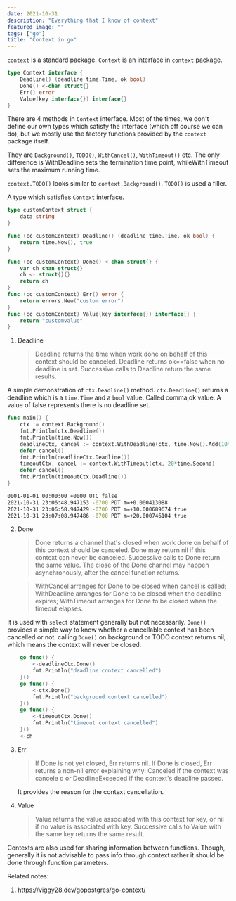 ```yaml
---
date: 2021-10-31
description: "Everything that I know of context"
featured_image: ""
tags: ["go"]
title: "Context in go"
---
```


`context` is a standard package.
`Context` is an interface in `context` package.

```go
type Context interface {
	Deadline() (deadline time.Time, ok bool)
	Done() <-chan struct{}
	Err() error
	Value(key interface{}) interface{}
}
```

There are 4 methods in `Context` interface. Most of the times, we don't define our own types which satisfy the interface (which off course we can do), but we mostly use the factory functions provided by the `context` package itself. 

They are `Background()`, `TODO()`, `WithCancel()`, `WithTimeout()` etc. The only difference is WithDeadline sets the termination time point, whileWithTimeout sets the maximum running time. 

`context.TODO()` looks similar to `context.Background()`. `TODO()` is used a filler.

A type which satisfies `Context` interface.

```go
type customContext struct {
	data string
}

func (cc customContext) Deadline() (deadline time.Time, ok bool) {
	return time.Now(), true
}

func (cc customContext) Done() <-chan struct{} {
	var ch chan struct{}
	ch <- struct{}{}
	return ch
}
func (cc customContext) Err() error {
	return errors.New("custom error")
}
func (cc customContext) Value(key interface{}) interface{} {
	return "customvalue"
}
```

1. Deadline

    > Deadline returns the time when work done on behalf of this context
	should be canceled. Deadline returns ok==false when no deadline is
	set. Successive calls to Deadline return the same results.

A simple demonstration of `ctx.Deadline()` method. `ctx.Deadline()` returns a deadline which is a `time.Time` and a `bool` value. Called comma,ok value. A value of false represents there is no deadline set. 


```go
func main() {
	ctx := context.Background()
	fmt.Println(ctx.Deadline())
	fmt.Println(time.Now())
	deadlineCtx, cancel := context.WithDeadline(ctx, time.Now().Add(10*time.Second))
	defer cancel()
	fmt.Println(deadlineCtx.Deadline())
	timeoutCtx, cancel := context.WithTimeout(ctx, 20*time.Second)
	defer cancel()
	fmt.Println(timeoutCtx.Deadline())
}
```

```bash
0001-01-01 00:00:00 +0000 UTC false
2021-10-31 23:06:48.947153 -0700 PDT m=+0.000413088
2021-10-31 23:06:58.947429 -0700 PDT m=+10.000689674 true
2021-10-31 23:07:08.947486 -0700 PDT m=+20.000746104 true
```

2. Done

    >Done returns a channel that's closed when work done on behalf of this
	context should be canceled. Done may return nil if this context can
	never be canceled. Successive calls to Done return the same value.
	The close of the Done channel may happen asynchronously,
	after the cancel function returns.

	>WithCancel arranges for Done to be closed when cancel is called;
	WithDeadline arranges for Done to be closed when the deadline
	expires; WithTimeout arranges for Done to be closed when the timeout
	elapses.

It is used with `select` statement generally but not necessarily.
`Done()` provides a simple way to know whether a cancellable context has been cancelled or not. calling `Done()` on background or TODO context returns nil, which means the context will never be closed. 

```go
	go func() {
		<-deadlineCtx.Done()
		fmt.Println("deadline context cancelled")
	}()
	go func() {
		<-ctx.Done()
		fmt.Println("background context cancelled")
	}()
	go func() {
		<-timeoutCtx.Done()
		fmt.Println("timeout context cancelled")
	}()
	<-ch
```

3. Err

    > 	If Done is not yet closed, Err returns nil.
	If Done is closed, Err returns a non-nil error explaining why:
	Canceled if the context was cancele d
	or DeadlineExceeded if the context's deadline passed.

    It provides the reason for the context cancellation.

4. Value

    > Value returns the value associated with this context for key, or nil
	 if no value is associated with key. Successive calls to Value with
	 the same key returns the same result.

Contexts are also used for sharing information between functions. Though, generally it is not advisable to pass info through context rather it should be done through function parameters.

Related notes:

1. https://viggy28.dev/gopostgres/go-context/